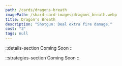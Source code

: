 ```yaml
---
path: /cards/dragons-breath
imagePath: /shard-card-images/dragons_breath.webp
title: Dragon's Breath
description: "Shotgun: Deal extra fire damage."
cost: "3"
tags: null
---
```


::details-section
Coming Soon
::

::strategies-section
Coming Soon
::
